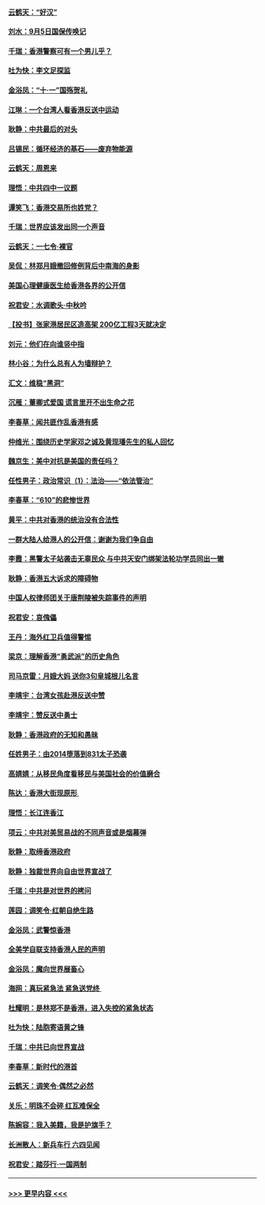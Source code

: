 #### [云鹤天：“好汉”](../pages/nsc993/n11513536.md?t=09111500) 
#### [刘水：9月5日国保传唤记](../pages/nsc993/n11513460.md?t=09111500) 
#### [千瑞：香港警察可有一个男儿乎？](../pages/nsc993/n11513109.md?t=09111500) 
#### [吐为快：李文足探监](../pages/nsc993/n11509622.md?t=09111500) 
#### [金浴凤：“十‧一”国殇贺礼](../pages/nsc993/n11509593.md?t=09111500) 
#### [江琳：一个台湾人看香港反送中运动](../pages/nsc993/n11509211.md?t=09111500) 
#### [耿静：中共最后的对头](../pages/nsc993/n11508308.md?t=09111500) 
#### [吕锡民：循环经济的基石——废弃物能源](../pages/nsc993/n11508212.md?t=09111500) 
#### [云鹤天：周恩来](../pages/nsc993/n11508055.md?t=09111500) 
#### [理悟：中共四中一议题](../pages/nsc993/n11507782.md?t=09111500) 
#### [谭笑飞：香港交易所也姓党？](../pages/nsc993/n11507753.md?t=09111500) 
#### [千瑞：世界应该发出同一个声音](../pages/nsc993/n11507290.md?t=09111500) 
#### [云鹤天：一七令‧裸官](../pages/nsc993/n11507177.md?t=09111500) 
#### [吴侃：林郑月娥撤回修例背后中南海的身影](../pages/nsc993/n11506876.md?t=09111500) 
#### [美国心理健康医生给香港各界的公开信](../pages/nsc993/n11506809.md?t=09111500) 
#### [祝君安：水调歌头‧中秋吟](../pages/nsc993/n11506758.md?t=09111500) 
#### [【投书】张家港居民区造高架 200亿工程3天就决定](../pages/nsc993/n11506682.md?t=09111500) 
#### [刘元：他们在向谁竖中指](../pages/nsc993/n11505384.md?t=09111500) 
#### [林小谷：为什么总有人为墙辩护？](../pages/nsc993/n11505226.md?t=09111500) 
#### [汇文：维稳“黑洞”](../pages/nsc993/n11504347.md?t=09111500) 
#### [沉雁：董卿式爱国 谎言里开不出生命之花](../pages/nsc993/n11503215.md?t=09111500) 
#### [李春草：闻共匪作乱香港有感](../pages/nsc993/n11503072.md?t=09111500) 
#### [仲维光：围绕历史学家邓之诚及黄现璠先生的私人回忆](../pages/nsc993/n11501330.md?t=09111500) 
#### [魏京生：美中对抗是美国的责任吗？](../pages/nsc993/n11500723.md?t=09111500) 
#### [任性男子：政治常识（1）：法治——“依法管治”](../pages/nsc993/n11500791.md?t=09111500) 
#### [李春草：“610”的悲惨世界](../pages/nsc993/n11501141.md?t=09111500) 
#### [黄平：中共对香港的统治没有合法性](../pages/nsc993/n11499473.md?t=09111500) 
#### [一群大陆人给港人的公开信：谢谢为我们争自由](../pages/nsc993/n11500402.md?t=09111500) 
#### [李霞：黑警太子站袭击无辜民众 与中共天安门绑架法轮功学员同出一辙](../pages/nsc993/n11499805.md?t=09111500) 
#### [耿静：香港五大诉求的障碍物](../pages/nsc993/n11497578.md?t=09111500) 
#### [中国人权律师团关于唐荆陵被失踪事件的声明](../pages/nsc993/n11500014.md?t=09111500) 
#### [祝君安：哀傀儡](../pages/nsc993/n11499776.md?t=09111500) 
#### [王丹：海外红卫兵值得警惕](../pages/nsc993/n11498138.md?t=09111500) 
#### [梁京：理解香港“勇武派”的历史角色](../pages/nsc993/n11498006.md?t=09111500) 
#### [司马京雷：月娥大妈  送你3句皇城根儿名言](../pages/nsc993/n11497885.md?t=09111500) 
#### [李靖宇：台湾女孩赴港反送中赞](../pages/nsc993/n11497721.md?t=09111500) 
#### [李靖宇：赞反送中勇士](../pages/nsc993/n11497452.md?t=09111500) 
#### [耿静：香港政府的无知和愚昧](../pages/nsc993/n11494238.md?t=09111500) 
#### [任姓男子：由2014堕落到831太子恐袭](../pages/nsc993/n11496683.md?t=09111500) 
#### [高婧婧：从移民角度看移民与美国社会的价值磨合](../pages/nsc993/n11495757.md?t=09111500) 
#### [陈达：香港大街现原形 ](../pages/nsc993/n11495441.md?t=09111500) 
#### [理悟：长江连香江](../pages/nsc993/n11495377.md?t=09111500) 
#### [项云：中共对美贸易战的不同声音或是烟幕弹](../pages/nsc993/n11494929.md?t=09111500) 
#### [耿静：取缔香港政府](../pages/nsc993/n11494218.md?t=09111500) 
#### [耿静：独裁世界向自由世界宣战了](../pages/nsc993/n11494190.md?t=09111500) 
#### [千瑞：中共是对世界的拷问](../pages/nsc993/n11493021.md?t=09111500) 
#### [莲园：调笑令‧红朝自绝生路](../pages/nsc993/n11493011.md?t=09111500) 
#### [金浴凤：武警惊香港](../pages/nsc993/n11492994.md?t=09111500) 
#### [全美学自联支持香港人民的声明](../pages/nsc993/n11492630.md?t=09111500) 
#### [金浴凤：魔向世界展畜心](../pages/nsc993/n11492599.md?t=09111500) 
#### [海网：真玩紧急法 紧急送党终 ](../pages/nsc993/n11492535.md?t=09111500) 
#### [杜耀明：是林郑不是香港，进入失控的紧急状态](../pages/nsc993/n11491420.md?t=09111500) 
#### [吐为快：陆胞寄语黄之锋](../pages/nsc993/n11491117.md?t=09111500) 
#### [千瑞：中共已向世界宣战](../pages/nsc993/n11490123.md?t=09111500) 
#### [李春草：新时代的港首](../pages/nsc993/n11489864.md?t=09111500) 
#### [云鹤天：调笑令·偶然之必然](../pages/nsc993/n11489701.md?t=09111500) 
#### [关乐：明珠不会碎 红瓦难保全](../pages/nsc993/n11489647.md?t=09111500) 
#### [陈婉容：我入美籍，我是护旗手？](../pages/nsc993/n11487908.md?t=09111500) 
#### [长洲散人：新兵车行 六四见闻](../pages/nsc993/n11487729.md?t=09111500) 
#### [祝君安：踏莎行‧一国两制](../pages/nsc993/n11487699.md?t=09111500) 

----
#### [ >>> 更早内容 <<< ](../indexes/nsc993-earlier.md)
